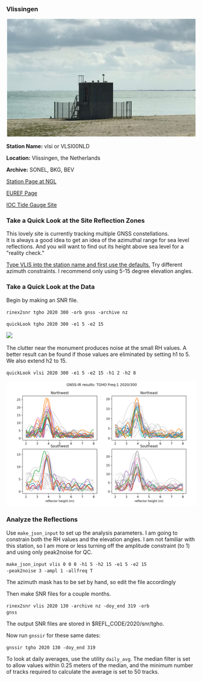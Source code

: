 ### Vlissingen

<p align="center">
<img src="VLIS.jpeg" width="500"><BR>
</P>

**Station Name:** vlsi  or VLSI00NLD

**Location:** Vlissingen, the Netherlands

**Archive:** SONEL, BKG, BEV

[Station Page at NGL](http://geodesy.unr.edu/NGLStationPages/stations/VLIS.sta)

[EUREF Page](https://epncb.oma.be/_networkdata/siteinfo4onestation.php?station=VLIS00NLD)

[IOC Tide Gauge Site](http://www.ioc-sealevelmonitoring.org/station.php?code=vlis)


### Take a Quick Look at the Site Reflection Zones

This lovely site is currently tracking multiple GNSS constellations.  
It is always a good idea to get an idea of the azimuthal range for sea level reflections.
And you will want to find out its height above sea level for a "reality check."

[Type VLIS into the station name and first use the defaults.](http://gnss-reflections.org/rzones)
Try different azimuth constraints. I recommend only using 5-15 degree elevation angles.

### Take a Quick Look at the Data

Begin by making an SNR file. 

<code>rinex2snr tgho 2020 300 -orb gnss -archive nz</code>

<code>quickLook tgho 2020 300 -e1 5 -e2 15</code>

<img src="vlis-l1.png" width="600">

The clutter near the monument produces noise at the small RH values.  A better result 
can be found if those values are eliminated by setting h1 to 5. We also extend h2 to 15.

<code>quickLook vlsi 2020 300 -e1 5 -e2 15 -h1 2 -h2 8</code>

<img src="tgho-better.png" width="600">


### Analyze the Reflections 

Use <code>make_json_input</code> to set up the analysis parameters. I am going to constrain both
the RH values and the elevation angles. I am not familiar with this station, so I am more or less
turning off the amplitude constraint (to 1) and using only peak2noise for QC.  

<code>make_json_input vlis 0 0 0 -h1 5 -h2 15 -e1 5 -e2 15 -peak2noise 3 -ampl 1 -allfreq T</code>
 
The azimuth mask has to be set by hand, so edit the file accordingly

Then make SNR files for a couple months.

<code>rinex2snr vlis 2020 130 -archive nz -doy_end 319 -orb gnss</code>

The output SNR files are stored in $REFL_CODE/2020/snr/tgho.

Now run <code>gnssir</code> for these same dates:

<code>gnssir tgho 2020 130 -doy_end 319 </code>

To look at daily averages, use the utility <code>daily_avg</code>. The median filter is set to allow values within 0.25 meters of the 
median, and the minimum number of tracks required to calculate the average is set to 50 tracks.  



